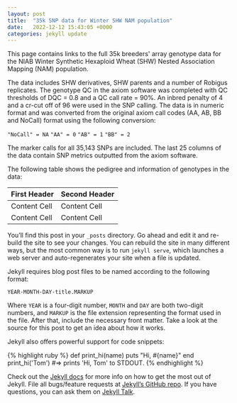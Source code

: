 ```yaml
---
layout: post
title:  "35k SNP data for Winter SHW NAM population"
date:   2022-12-12 15:43:05 +0000
categories: jekyll update
---
```

This page contains links to the full 35k breeders' array genotype data for the NIAB Winter Synthetic Hexaploid Wheat (SHW) Nested Association Mapping (NAM) population. 

The data includes SHW derivatives, SHW parents and a number of Robigus replicates. The genotype QC in the axiom software was completed with QC thresholds of DQC = 0.8 and a QC call rate = 90%. An inbred penalty of 4 and a cr-cut off of 96 were used in the SNP calling. The data is in numeric format and was converted from the original axiom call codes (AA, AB, BB and NoCall) format using the following conversion:

`"NoCall" = NA`
`"AA" = 0`
`"AB" = 1`
`"BB" = 2`

The marker calls for all 35,143 SNPs are included. The last 25 columns of the data contain SNP metrics outputted from the axiom software. 

The following table shows the pedigree and information of genotypes in the data: 

 | First Header  | Second Header |
| ------------- | ------------- |
| Content Cell  | Content Cell  |
| Content Cell  | Content Cell  |





You’ll find this post in your `_posts` directory. Go ahead and edit it and re-build the site to see your changes. You can rebuild the site in many different ways, but the most common way is to run `jekyll serve`, which launches a web server and auto-regenerates your site when a file is updated.

Jekyll requires blog post files to be named according to the following format:

`YEAR-MONTH-DAY-title.MARKUP`

Where `YEAR` is a four-digit number, `MONTH` and `DAY` are both two-digit numbers, and `MARKUP` is the file extension representing the format used in the file. After that, include the necessary front matter. Take a look at the source for this post to get an idea about how it works.

Jekyll also offers powerful support for code snippets:

{% highlight ruby %}
def print_hi(name)
  puts "Hi, #{name}"
end
print_hi('Tom')
#=> prints 'Hi, Tom' to STDOUT.
{% endhighlight %}

Check out the [Jekyll docs][jekyll-docs] for more info on how to get the most out of Jekyll. File all bugs/feature requests at [Jekyll’s GitHub repo][jekyll-gh]. If you have questions, you can ask them on [Jekyll Talk][jekyll-talk].

[jekyll-docs]: https://jekyllrb.com/docs/home
[jekyll-gh]:   https://github.com/jekyll/jekyll
[jekyll-talk]: https://talk.jekyllrb.com/
